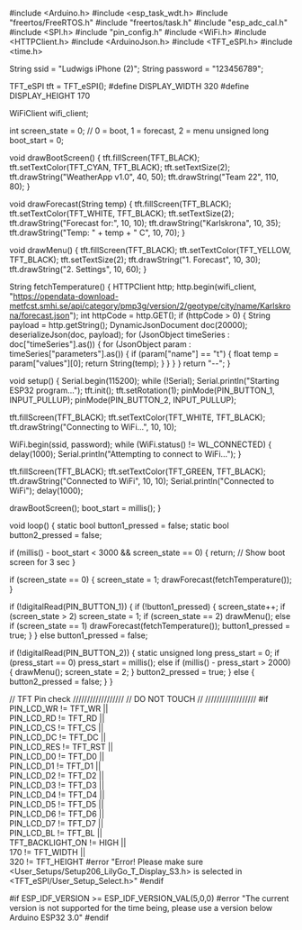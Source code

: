 #include <Arduino.h>
#include <esp_task_wdt.h>
#include "freertos/FreeRTOS.h"
#include "freertos/task.h"
#include "esp_adc_cal.h"
#include <SPI.h>
#include "pin_config.h"
#include <WiFi.h>
#include <HTTPClient.h>
#include <ArduinoJson.h>
#include <TFT_eSPI.h>
#include <time.h>

String ssid = "Ludwigs iPhone (2)";
String password = "123456789";

TFT_eSPI tft = TFT_eSPI();
#define DISPLAY_WIDTH 320
#define DISPLAY_HEIGHT 170

WiFiClient wifi_client;

int screen_state = 0; // 0 = boot, 1 = forecast, 2 = menu
unsigned long boot_start = 0;

void drawBootScreen() {
  tft.fillScreen(TFT_BLACK);
  tft.setTextColor(TFT_CYAN, TFT_BLACK);
  tft.setTextSize(2);
  tft.drawString("WeatherApp v1.0", 40, 50);
  tft.drawString("Team 22", 110, 80);
}

void drawForecast(String temp) {
  tft.fillScreen(TFT_BLACK);
  tft.setTextColor(TFT_WHITE, TFT_BLACK);
  tft.setTextSize(2);
  tft.drawString("Forecast for:", 10, 10);
  tft.drawString("Karlskrona", 10, 35);
  tft.drawString("Temp: " + temp + " C", 10, 70);
}

void drawMenu() {
  tft.fillScreen(TFT_BLACK);
  tft.setTextColor(TFT_YELLOW, TFT_BLACK);
  tft.setTextSize(2);
  tft.drawString("1. Forecast", 10, 30);
  tft.drawString("2. Settings", 10, 60);
}

String fetchTemperature() {
  HTTPClient http;
  http.begin(wifi_client, "https://opendata-download-metfcst.smhi.se/api/category/pmp3g/version/2/geotype/city/name/Karlskrona/forecast.json");
  int httpCode = http.GET();
  if (httpCode > 0) {
    String payload = http.getString();
    DynamicJsonDocument doc(20000);
    deserializeJson(doc, payload);
    for (JsonObject timeSeries : doc["timeSeries"].as<JsonArray>()) {
      for (JsonObject param : timeSeries["parameters"].as<JsonArray>()) {
        if (param["name"] == "t") {
          float temp = param["values"][0];
          return String(temp);
        }
      }
    }
  }
  return "--";
}

void setup() {
  Serial.begin(115200);
  while (!Serial);
  Serial.println("Starting ESP32 program...");
  tft.init();
  tft.setRotation(1);
  pinMode(PIN_BUTTON_1, INPUT_PULLUP);
  pinMode(PIN_BUTTON_2, INPUT_PULLUP);

  tft.fillScreen(TFT_BLACK);
  tft.setTextColor(TFT_WHITE, TFT_BLACK);
  tft.drawString("Connecting to WiFi...", 10, 10);

  WiFi.begin(ssid, password);
  while (WiFi.status() != WL_CONNECTED) {
    delay(1000);
    Serial.println("Attempting to connect to WiFi...");
  }

  tft.fillScreen(TFT_BLACK);
  tft.setTextColor(TFT_GREEN, TFT_BLACK);
  tft.drawString("Connected to WiFi", 10, 10);
  Serial.println("Connected to WiFi");
  delay(1000);

  drawBootScreen();
  boot_start = millis();
}

void loop() {
  static bool button1_pressed = false;
  static bool button2_pressed = false;

  if (millis() - boot_start < 3000 && screen_state == 0) {
    return; // Show boot screen for 3 sec
  }

  if (screen_state == 0) {
    screen_state = 1;
    drawForecast(fetchTemperature());
  }

  if (!digitalRead(PIN_BUTTON_1)) {
    if (!button1_pressed) {
      screen_state++;
      if (screen_state > 2) screen_state = 1;
      if (screen_state == 2) drawMenu();
      else if (screen_state == 1) drawForecast(fetchTemperature());
      button1_pressed = true;
    }
  } else button1_pressed = false;

  if (!digitalRead(PIN_BUTTON_2)) {
    static unsigned long press_start = 0;
    if (press_start == 0) press_start = millis();
    else if (millis() - press_start > 2000) {
      drawMenu();
      screen_state = 2;
    }
    button2_pressed = true;
  } else {
    button2_pressed = false;
  }
}


// TFT Pin check
//////////////////
// DO NOT TOUCH //
//////////////////
#if PIN_LCD_WR  != TFT_WR || \
    PIN_LCD_RD  != TFT_RD || \
    PIN_LCD_CS    != TFT_CS   || \
    PIN_LCD_DC    != TFT_DC   || \
    PIN_LCD_RES   != TFT_RST  || \
    PIN_LCD_D0   != TFT_D0  || \
    PIN_LCD_D1   != TFT_D1  || \
    PIN_LCD_D2   != TFT_D2  || \
    PIN_LCD_D3   != TFT_D3  || \
    PIN_LCD_D4   != TFT_D4  || \
    PIN_LCD_D5   != TFT_D5  || \
    PIN_LCD_D6   != TFT_D6  || \
    PIN_LCD_D7   != TFT_D7  || \
    PIN_LCD_BL   != TFT_BL  || \
    TFT_BACKLIGHT_ON   != HIGH  || \
    170   != TFT_WIDTH  || \
    320   != TFT_HEIGHT
#error  "Error! Please make sure <User_Setups/Setup206_LilyGo_T_Display_S3.h> is selected in <TFT_eSPI/User_Setup_Select.h>"
#endif

#if ESP_IDF_VERSION >= ESP_IDF_VERSION_VAL(5,0,0)
#error  "The current version is not supported for the time being, please use a version below Arduino ESP32 3.0"
#endif

